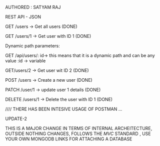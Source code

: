  AUTHORED : SATYAM RAJ

REST API - JSON

GET /users -> Get all users   (DONE)


GET /users/1 -> Get user with ID 1 (DONE)

Dynamic path parameters:

GET /api/users/: id-> this means that it is a dynamic path and can be any value
:id -> variable

GET/users/2 -> Get user wit ID 2 (DONE)

POST /users -> Create a new user (DONE)

PATCH /user/1 -> update user 1 details (DONE)


DELETE /users/1 -> Delete the user with ID 1   (DONE)


//// THERE HAS BEEN INTESIVE USAGE OF POSTMAN ...




UPDATE-2


THIS IS A MAJOR CHANGE IN TERMS OF INTERNAL ARCHEITECTURE, OUTSIDE NOTHING CHANGES, FOLLOWS THE _MVC_ STANDARD , USE YOUR OWN MONGODB LINKS FOR ATTACHING A DATABASE